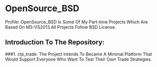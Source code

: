 # OpenSource_BSD
Profile: OpenSource_BSD Is Some Of My Part-time Projects Which Are Based On MS-VS2013.All Projects Follow BSD License.
## Introduction To The Repository:
###1. ctp_trade: 
  The Project Intends To Became A Minimal Platform That Would Support Everyone Who Want To Test Their Own Trade Strategies.
